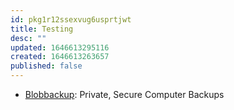 ```yaml
---
id: pkg1r12ssexvug6usprtjwt
title: Testing
desc: ""
updated: 1646613295116
created: 1646613263657
published: false
---
```


- [Blobbackup](https://blobbackup.com/): Private, Secure Computer Backups
